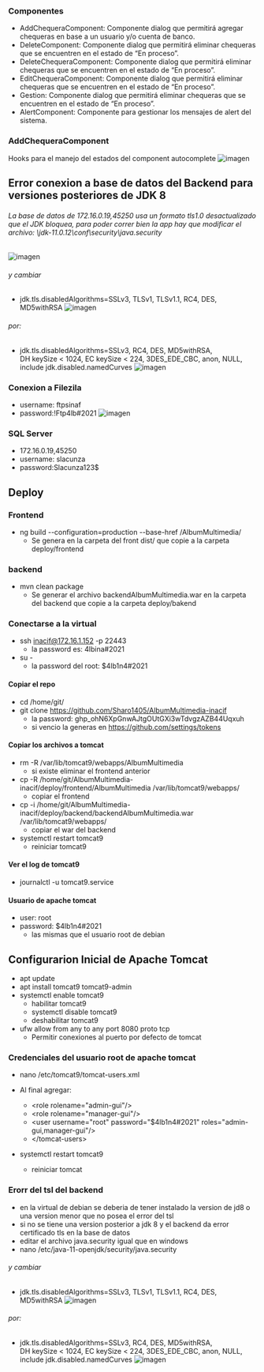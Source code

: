 
### Componentes
 - AddChequeraComponent: Componente dialog que permitirá agregar chequeras en base a un usuario y/o cuenta de banco.
 - DeleteComponent: Componente dialog que permitirá eliminar chequeras que se encuentren en el estado de “En proceso”.
 - DeleteChequeraComponent: Componente dialog que permitirá eliminar chequeras que se encuentren en el estado de “En proceso”.
 - EditChequeraComponent:  Componente dialog que permitirá eliminar chequeras que se encuentren en el estado de “En proceso”.
 - Gestion: Componente dialog que permitirá eliminar chequeras que se encuentren en el estado de “En proceso”.
 - AlertComponent: Componente para gestionar los mensajes de alert del sistema.

### AddChequeraComponent
Hooks para el manejo del estados del component autocomplete
![imagen](https://user-images.githubusercontent.com/64711241/204117580-20772be0-2f6b-4c68-8030-2242f88fb7e6.png)




## Error conexion a  base de datos del Backend para versiones posteriores de JDK 8
###### La base de datos de 172.16.0.19,45250 usa un formato tls1.0 desactualizado que  el JDK bloquea, para poder correr bien la app hay que modificar el archivo:  \jdk-11.0.12\conf\security\java.security
![imagen](https://user-images.githubusercontent.com/21285164/148012801-3c1bfed2-8ff5-4ffe-9d20-7b6235813445.png)

###### y cambiar
- jdk.tls.disabledAlgorithms=SSLv3, TLSv1, TLSv1.1, RC4, DES, MD5withRSA
![imagen](https://user-images.githubusercontent.com/21285164/148012863-b3a4ba79-f7b5-4820-aeb2-665f6925b6d8.png)

###### por:
- jdk.tls.disabledAlgorithms=SSLv3, RC4, DES, MD5withRSA, \
    DH keySize < 1024, EC keySize < 224, 3DES_EDE_CBC, anon, NULL, \
    include jdk.disabled.namedCurves
 ![imagen](https://user-images.githubusercontent.com/21285164/148013011-e1414f8f-2232-46c1-b15b-fa713fb6979f.png)

### Conexion a Filezila
- username: ftpsinaf
- password:!Ftp4lb#2021
![imagen](https://user-images.githubusercontent.com/21285164/148013616-9f5f808c-8948-4c13-acdb-a0cfaa3db162.png)


### SQL Server
- 172.16.0.19,45250
- username: slacunza
- password:Slacunza123$

## Deploy
### Frontend
- ng build --configuration=production --base-href /AlbumMultimedia/
    - Se genera en la carpeta del front dist/ que copie a la carpeta deploy/frontend

### backend
- mvn clean package
    - Se generar el archivo backendAlbumMultimedia.war en la carpeta del backend que copie a la carpeta deploy/bakend

### Conectarse a la virtual
- ssh inacif@172.16.1.152 -p 22443
    - la password es: 4lbina#2021
- su -
    - la password del root: $4lb1n4#2021
   
#### Copiar el repo
- cd /home/git/
- git clone https://github.com/Sharo1405/AlbumMultimedia-inacif
    - la password: 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   
    - si vencio la generas en https://github.com/settings/tokens
#### Copiar los archivos a tomcat
 - rm -R /var/lib/tomcat9/webapps/AlbumMultimedia
    - si existe eliminar el frontend anterior 
 - cp -R /home/git/AlbumMultimedia-inacif/deploy/frontend/AlbumMultimedia /var/lib/tomcat9/webapps/
    - copiar el frontend
 - cp -i /home/git/AlbumMultimedia-inacif/deploy/backend/backendAlbumMultimedia.war /var/lib/tomcat9/webapps/
    - copiar el war del backend
 - systemctl restart tomcat9
    - reiniciar tomcat9
#### Ver el log de tomcat9
 - journalctl -u tomcat9.service

#### Usuario de apache tomcat
- user: root
- password:  $4lb1n4#2021
    - las mismas que el usuario root de debian 

## Configurarion Inicial de Apache Tomcat
- apt update
- apt install tomcat9 tomcat9-admin
- systemctl enable tomcat9
    - habilitar tomcat9
    -  systemctl disable tomcat9
    -  deshabilitar tomcat9 
- ufw allow from any to any port 8080 proto tcp
    - Permitir conexiones al puerto por defecto de tomcat 
### Credenciales del usuario root de apache tomcat
- nano /etc/tomcat9/tomcat-users.xml
- Al final agregar:
    - <role rolename="admin-gui"/&gt;
    - <role rolename="manager-gui"/&gt;
    - <user username="root" password="$4lb1n4#2021" roles="admin-gui,manager-gui"/&gt;
    - </tomcat-users&gt;

- systemctl restart tomcat9
    - reiniciar tomcat 

### Erorr del tsl del backend 
- en la virtual de debian se deberia de tener instalado la version de jd8 o una version menor que no posea el error del tsl
- si no se tiene una version posterior a jdk 8 y el backend da error certificado tls en la base de datos
- editar el archivo java.security igual que en windows
- nano /etc/java-11-openjdk/security/java.security

###### y cambiar
- jdk.tls.disabledAlgorithms=SSLv3, TLSv1, TLSv1.1, RC4, DES, MD5withRSA
![imagen](https://user-images.githubusercontent.com/21285164/148012863-b3a4ba79-f7b5-4820-aeb2-665f6925b6d8.png)

###### por:
- jdk.tls.disabledAlgorithms=SSLv3, RC4, DES, MD5withRSA, \
    DH keySize < 1024, EC keySize < 224, 3DES_EDE_CBC, anon, NULL, \
    include jdk.disabled.namedCurves
 ![imagen](https://user-images.githubusercontent.com/21285164/148013011-e1414f8f-2232-46c1-b15b-fa713fb6979f.png)




     




